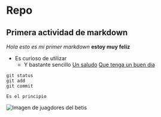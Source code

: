 # Repo
## Primera actividad de markdown
_Hola esto es mi primer markdown_
**estoy muy feliz**
- Es curioso de utilizar
  + Y bastante sencillo
[Un saludo](https://www.realbetisbalompie.es/)
[Que tenga un buen dia](https://www.google.com/url?sa=i&url=https%3A%2F%2Fwww.flaticon.es%2Ficono-gratis%2Fordenador_4535090&psig=AOvVaw0XJIBDBk9yZhd9H7RkaXX7&ust=1732626854409000&source=images&cd=vfe&opi=89978449&ved=0CBQQjRxqFwoTCPDS7ZTI94kDFQAAAAAdAAAAABAE)



```
git status
git add
git commit
```

~~~
Es el principio
~~~

![Imagen de juagdores del betis](https://www.google.com/url?sa=i&url=https%3A%2F%2Fwww.marca.com%2Ffutbol%2Fbetis.html&psig=AOvVaw2EF9PV9TbWfjm3sv8fZn91&ust=1732866520878000&source=images&cd=vfe&opi=89978449&ved=0CBUQjRxqFwoTCIDy8P7E_okDFQAAAAAdAAAAABAE)
